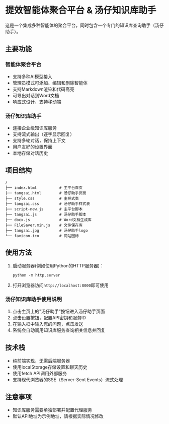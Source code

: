 # 提效智能体聚合平台 & 汤仔知识库助手

这是一个集成多种智能体的聚合平台，同时包含一个专门的知识库查询助手（汤仔助手）。

## 主要功能

### 智能体聚合平台
- 支持多种AI模型接入
- 管理员模式可添加、编辑和删除智能体
- 支持Markdown渲染和代码高亮
- 可导出对话到Word文档
- 响应式设计，支持移动端

### 汤仔知识库助手
- 连接企业级知识库服务
- 支持流式输出（逐字显示回复）
- 支持多轮对话，保持上下文
- 用户友好的设置界面
- 本地存储对话历史

## 项目结构

```
/
├── index.html          # 主平台首页
├── tangzai.html        # 汤仔助手页面
├── style.css           # 主样式表
├── tangzai.css         # 汤仔助手样式表
├── script-new.js       # 主平台脚本
├── tangzai.js          # 汤仔助手脚本
├── docx.js             # Word文档生成库
├── FileSaver.min.js    # 文件保存库
├── tangzai.jpg         # 汤仔助手logo
└── favicon.ico         # 网站图标
```

## 使用方法

1. 启动服务器(例如使用Python的HTTP服务器)：
   ```
   python -m http.server
   ```

2. 打开浏览器访问`http://localhost:8000`即可使用

### 汤仔知识库助手使用说明

1. 点击主页上的"汤仔助手"按钮进入汤仔助手页面
2. 点击设置按钮，配置API密钥和服务ID
3. 在输入框中输入您的问题，点击发送
4. 系统会自动调用知识库服务查询相关信息并回复

## 技术栈

- 纯前端实现，无需后端服务器
- 使用localStorage存储设置和聊天历史
- 使用fetch API调用外部服务
- 支持现代浏览器的SSE（Server-Sent Events）流式处理

## 注意事项

- 知识库服务需要单独部署并配置代理服务
- 默认API地址为示例地址，请根据实际情况修改
